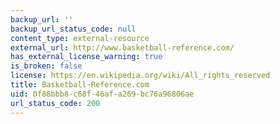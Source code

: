 ```yaml
---
backup_url: ''
backup_url_status_code: null
content_type: external-resource
external_url: http://www.basketball-reference.com/
has_external_license_warning: true
is_broken: false
license: https://en.wikipedia.org/wiki/All_rights_reserved
title: Basketball-Reference.com
uid: 0f88bbb8-c68f-46af-a269-bc76a96806ae
url_status_code: 200
---
```

